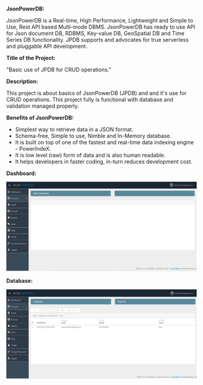 **JsonPowerDB:**

JsonPowerDB is a Real-time, High Performance, Lightweight and Simple to Use, Rest API based Multi-mode DBMS. JsonPowerDB has ready to use API for Json document DB, RDBMS, Key-value DB, GeoSpatial DB and Time Series DB functionality. JPDB supports and advocates for true serverless and pluggable API development.

**Title of the Project:**

"Basic use of JPDB for CRUD operations."

**Description:**

This project is about basics of JsonPowerDB (JPDB) and and it's use for CRUD operations. This project fully is functional with database and validation managed properly.

**Benefits of JsonPowerDB:**
* Simplest way to retrieve data in a JSON format.
* Schema-free, Simple to use, Nimble and In-Memory database.
* It is built on top of one of the fastest and real-time data indexing engine - PowerIndeX.
* It is low level (raw) form of data and is also human readable.
* It helps developers in faster coding, in-turn reduces development cost.

**Dashboard:**

![Alt Text](dbb.jpg)

**Database:**

![Alt Text](dd.jpg)
